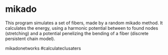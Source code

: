 mikado
======
This program simulates a set of fibers, made by a random mikado method.
It calculates the energy, using a harmonic potential between to found nodes (stretching)
and a potential penelizing the bending of a fiber (discrete persistent chain model).

mikadonetworks
#calculateclusaters
